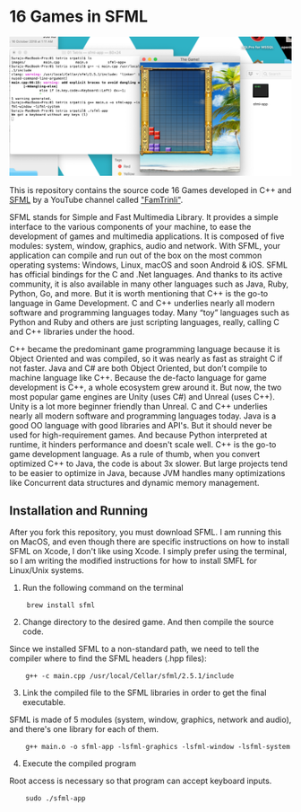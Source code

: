 # 16 Games in SFML

![alt text](./Images/Screenshot.png)

This is repository contains the source code 16 Games developed in C++ and [SFML](https://www.sfml-dev.org/) by a YouTube channel called ["FamTrinli"](https://www.youtube.com/channel/UCC7qpnId5RIQruKDJOt2exw).

SFML stands for Simple and Fast Multimedia Library. It provides a simple interface to the various components of your machine, to ease the development of games and multimedia applications. It is composed of five modules: system, window, graphics, audio and network. With SFML, your application can compile and run out of the box on the most common operating systems: Windows, Linux, macOS and soon Android & iOS. SFML has official bindings for the C and .Net languages. And thanks to its active community, it is also available in many other languages such as Java, Ruby, Python, Go, and more. But it is worth mentioning that C++ is the go-to language in Game Development. C and C++ underlies nearly all modern software and programming languages today. Many “toy” languages such as Python and Ruby and others are just scripting languages, really, calling C and C++ libraries under the hood.

C++ became the predominant game programming language because it is Object Oriented and was compiled, so it was nearly as fast as straight C if not faster. Java and C# are both Object Oriented, but don’t compile to machine language like C++. Because the de-facto language for game development is C++, a whole ecosystem grew around it. But now, the two most popular game engines are Unity (uses C#) and Unreal (uses C++). Unity is a lot more beginner friendly than Unreal. C and C++ underlies nearly all modern software and programming languages today. Java is a good OO language with good libraries and API's. But it should never be used for high-requirement games. And because Python interpreted at runtime, it hinders performance and doesn't scale well. C++ is the go-to game development language. As a rule of thumb, when you convert optimized C++ to Java, the code is about 3x slower. But large projects tend to be easier to optimize in Java, because JVM handles many optimizations like Concurrent data structures and dynamic memory management.


## Installation and Running

After you fork this repository, you must download SFML. I am running this on MacOS, and even though there are specific instructions on how to install SFML on Xcode, I don't like using Xcode. I simply
prefer using the terminal, so I am writing the modified instructions for how to install SMFL for Linux/Unix systems.

1. Run the following command on the terminal
	
		brew install sfml		

2. Change directory to the desired game. And then compile the source code. 

Since we installed SFML to a non-standard path, we need to tell the compiler where to find the SFML headers (.hpp files):
		
		g++ -c main.cpp /usr/local/Cellar/sfml/2.5.1/include

3. Link the compiled file to the SFML libraries in order to get the final executable. 

SFML is made of 5 modules (system, window, graphics, network and audio), and there's one library for each of them.

		g++ main.o -o sfml-app -lsfml-graphics -lsfml-window -lsfml-system

4. Execute the compiled program

Root access is necessary so that program can accept keyboard inputs.

		sudo ./sfml-app	
